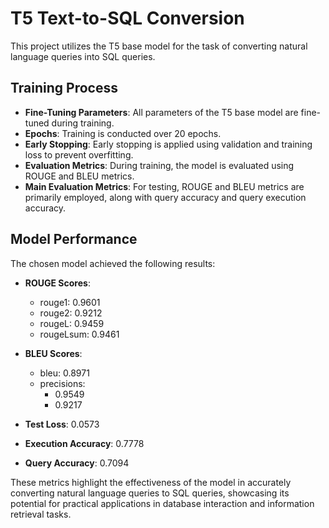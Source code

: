 # T5 Text-to-SQL Conversion

This project utilizes the T5 base model for the task of converting natural language queries into SQL queries.

## Training Process

- **Fine-Tuning Parameters**: All parameters of the T5 base model are fine-tuned during training.
- **Epochs**: Training is conducted over 20 epochs.
- **Early Stopping**: Early stopping is applied using validation and training loss to prevent overfitting.
- **Evaluation Metrics**: During training, the model is evaluated using ROUGE and BLEU metrics.
- **Main Evaluation Metrics**: For testing, ROUGE and BLEU metrics are primarily employed, along with query accuracy and query execution accuracy.

## Model Performance

The chosen model achieved the following results:

- **ROUGE Scores**:
  - rouge1: 0.9601
  - rouge2: 0.9212
  - rougeL: 0.9459
  - rougeLsum: 0.9461

- **BLEU Scores**:
  - bleu: 0.8971
  - precisions:
    - 0.9549
    - 0.9217

- **Test Loss**: 0.0573
- **Execution Accuracy**: 0.7778
- **Query Accuracy**: 0.7094

These metrics highlight the effectiveness of the model in accurately converting natural language queries to SQL queries, showcasing its potential for practical applications in database interaction and information retrieval tasks.
